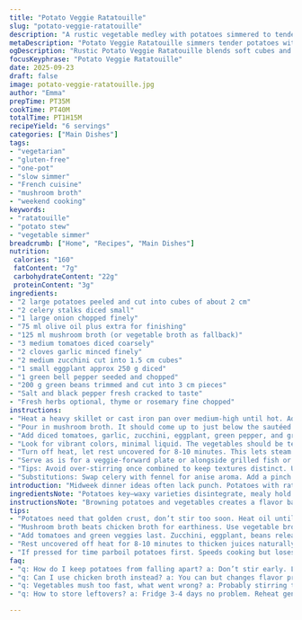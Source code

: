 ```yaml
---
title: "Potato Veggie Ratatouille"
slug: "potato-veggie-ratatouille"
description: "A rustic vegetable medley with potatoes simmered to tender. Combines celery, onion sautéed crisp-tender in olive oil. Swaps chicken broth for rich mushroom broth for earthiness. Tomatoes, zucchini, eggplant, green pepper, and green beans folded in. Slow simmer until vegetables hold slight bite, not mush. Olive oil drizzle at finish brightens and glosses. Hearty enough on its own, yet a solid base beside fish or spicy sausages. No gluten, nuts, dairy, eggs; fits many diets. Familiar ratatouille flavors with starchy comfort from spuds. Textural interplay key—potatoes soft but intact, veggies al dente. A weekend dish to nibble through, teasing out aromas, colors."
metaDescription: "Potato Veggie Ratatouille simmers tender potatoes with fresh zucchini, eggplant, green beans, and earthy mushroom broth. Olive oil finish lifts flavors."
ogDescription: "Rustic Potato Veggie Ratatouille blends soft cubes and crisp veggies, slow-simmered in mushroom broth. Olive oil drizzle brightens every bite."
focusKeyphrase: "Potato Veggie Ratatouille"
date: 2025-09-23
draft: false
image: potato-veggie-ratatouille.jpg
author: "Emma"
prepTime: PT35M
cookTime: PT40M
totalTime: PT1H15M
recipeYield: "6 servings"
categories: ["Main Dishes"]
tags:
- "vegetarian"
- "gluten-free"
- "one-pot"
- "slow simmer"
- "French cuisine"
- "mushroom broth"
- "weekend cooking"
keywords:
- "ratatouille"
- "potato stew"
- "vegetable simmer"
breadcrumb: ["Home", "Recipes", "Main Dishes"]
nutrition: 
 calories: "160"
 fatContent: "7g"
 carbohydrateContent: "22g"
 proteinContent: "3g"
ingredients:
- "2 large potatoes peeled and cut into cubes of about 2 cm"
- "2 celery stalks diced small"
- "1 large onion chopped finely"
- "75 ml olive oil plus extra for finishing"
- "125 ml mushroom broth (or vegetable broth as fallback)"
- "3 medium tomatoes diced coarsely"
- "2 cloves garlic minced finely"
- "2 medium zucchini cut into 1.5 cm cubes"
- "1 small eggplant approx 250 g diced"
- "1 green bell pepper seeded and chopped"
- "200 g green beans trimmed and cut into 3 cm pieces"
- "Salt and black pepper fresh cracked to taste"
- "Fresh herbs optional, thyme or rosemary fine chopped"
instructions:
- "Heat a heavy skillet or cast iron pan over medium-high until hot. Add olive oil, swirling to coat bottom. Toss in potatoes, celery, and onion together. Let them sit without stirring for 3-4 minutes to get a golden hue before stirring gently. The smell of caramelizing onion and celery hits first, that gentle sizzle popping under the lid."
- "Pour in mushroom broth. It should come up to just below the sautéed veggies level, enough to offer steam but not drown. Cover immediately, reduce heat to medium. Let simmer for about 12 minutes until potatoes begin to feel tender through but not falling apart. You want a slight resistance when poking with fork. If broth reduces too fast, add splash hot water—never cold, or temperature drops."
- "Add diced tomatoes, garlic, zucchini, eggplant, green pepper, and green beans. Season with salt and pepper now but cautiously. Herbs go here if using. Stir once to combine but gently to keep potato cubes intact. Cover again, lower heat to medium-low. Cook for 22-25 minutes. Peeking once midway to stir carefully with wooden spoon, lifting from bottom to prevent sticking."
- "Look for vibrant colors, minimal liquid. The vegetables should be tender but with bite—‘al dente’ for the veggies means zucchini not turning to mush, green beans crisp retentive. Tomatoes break down slightly, binding flavors. Eggplant softens and soaks up juices. Aroma grows deeper, earthy with a touch of sweetness."
- "Turn off heat, let rest uncovered for 8-10 minutes. This lets steam escape, thickens the juices naturally. Drizzle a good amount of olive oil over top before serving. It adds freshness and gloss—don’t skip this step; it lifts the whole pot."
- "Serve as is for a veggie-forward plate or alongside grilled fish or spicy sausages if you want protein. Leftovers taste better next day when flavors merge more. If too thick on reheating, splash broth or water to loosen. For vegan swap, always pick mushroom broth over chicken to keep earth tones coherent."
- "Tips: Avoid over-stirring once combined to keep textures distinct. Use a sharp knife for clean cubes to ensure even cooking. Patience in browning initial veggies creates complex base flavors. If pressed for time, parboil potatoes first but lose some caramelization magic."
- "Substitutions: Swap celery with fennel for anise aroma. Add a pinch chili flakes while cooking if you like heat. Bell pepper can be red or yellow for sweeter notes. Frozen green beans work but add at last minute to prevent sogginess."
introduction: "Midweek dinner ideas often lack punch. Potatoes with ratatouille? Surprisingly satisfying. The starch grounds the medley while vegetables introduce complexity in color and shape. Softer yet firm—texture is the real stage here. I’ve learned not to rush the browning of the base. That first golden moment lets aromas pop and colors deepen before broth and veggies join. Mushrooms in the broth gave the stew a richer body than plain veggie stock; worth it for that earthy note. The adjust-as-you-go timing, the peek and poke, are crucial. Overcook and it’s mush heaven—no thanks. Under-seasoned and flavor’s bland. There’s charm in letting olive oil finish the dish, a gleam on all those cubes. Family favorites evolve from tossing in new spins like swapping celery for fennel here. The slow simmer builds layers—the potatoes soak up juices but don’t fall apart, balancing soft and snap."
ingredientsNote: "Potatoes key—waxy varieties disintegrate, mealy hold shape, choose firm but not too dense. Celery adds crunch and a slightly bitter edge; swap for fennel if fennel fan. Whole peeled tomatoes versus fresh diced gives different texture—fresh dicing keeps brightness. Broth choice shifts profile: mushroom broth deepens earthiness but vegetable broth lighter, chicken broth richer but less veggie-pure. Olive oil quality shines at finishing, use a good fruity one if you can. Garlic minced fine, adds aroma without harshness. Green beans firm-when-fresh; if frozen, toss in last five minutes to keep texture. Use a heavy pan—thin pans promote burning or uneven cooking. Salt incrementally; flavors condense in slow cooking. Herbs optional but thyme or rosemary lift the base notes without overwhelming."
instructionsNote: "Browning potatoes and vegetables creates a flavor base that you can't mimic by just boiling. The high heat caramelizes natural sugars, turning bland into deep sweet and savory layers. Covering traps steam but watch liquid levels; too much and you’ll steam, not sauté. Timing here is horizon line, not hard rule—look and feel for potato’s tenderness and veggie’s bite. Stir as few times as possible to avoid breaking potatoes; use a gentle folding motion. Adding tomatoes and greens later protects their textures. Resting uncovered at end evaporates excess moisture; skimping this step leads to watery ragout. Finishing with olive oil brightens the whole pot, balancing earthiness with fruity notes and slick mouthfeel. This method works for many one-pot vegetable dishes; practice sensing the moment when potatoes give but hold. Adapt well to different veggies or broths; adjust cooking times slightly. Watch for color, texture cues rather than the clock;"
tips:
- "Potatoes need that golden crust, don’t stir too soon. Heat oil until it shimmers then toss in cubes. Sit 3-4 minutes till crisp edges form. Smell caramelizing celery and onion is your cue. If you stir too early, no crust, more mush. Patience here builds base flavors and texture layers."
- "Mushroom broth beats chicken broth for earthiness. Use vegetable broth if mushroom not available but less depth. Fill pan to just below veggie level, no drowning. Steam trapped by lid cooks potatoes through evenly, moisture controlled to keep firm. Hot water splash saves early drying, never cold or shock stops cooking."
- "Add tomatoes and green veggies last. Zucchini, eggplant, beans release water fast, making stew soggy if too early. Stir once gently to keep potato cubes intact. Herbs like thyme or rosemary add subtle background notes but don’t overpower. Salt cautiously at this stage, flavors intensify as it cooks down."
- "Rest uncovered off heat for 8-10 minutes to thicken juices naturally. Skip this, you get watery mess. Steam escaping lets liquid reduce without extra simmering. Olive oil drizzle on top brightens and glazes, gives slight slick mouthfeel. Use fruity olive oil from bottle to lift flavors when plating."
- "If pressed for time parboil potatoes first. Speeds cooking but loses that caramelized sweetness from browning in pan. Swap celery with fennel to add subtle anise aroma. Frozen green beans okay only if tossed last 5 minutes; otherwise turn mushy. Chili flakes optional for heat, add early to bloom flavor."
faq:
- "q: How do I keep potatoes from falling apart? a: Don’t stir early. Let them brown first for crust. Tender but firm is key. Mash comes if over stirred or overcooked. Use firm, mealy potatoes not waxy. Parboiling speeds but sacrifices caramelization."
- "q: Can I use chicken broth instead? a: You can but changes flavor profile. Mushroom broth is earthy, deeper. Chicken adds richness but less veggie purity. Vegetable broth lighter but less complex. Use mushroom if possible for balance, else vegetable safer for vegan."
- "q: Vegetables mush too fast, what went wrong? a: Probably stirring too much or cooking on high heat. Lid traps moisture; excess liquid steams veggies to mush. Add tomatoes and soft veggies later, keep gentle fold motion to keep cubes intact."
- "q: How to store leftovers? a: Fridge 3-4 days no problem. Reheat gently to avoid mush, add splash broth if thick. Freeze okay but texture changes, especially potatoes soften more. Let cool before sealing, reheat covered to trap moisture."

---
```

